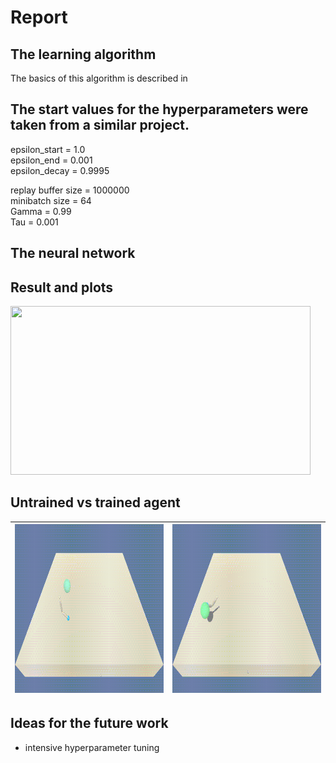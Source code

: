 # Report

## The learning algorithm

The basics of this algorithm is described in  

The start values for the hyperparameters were taken from a similar project. 
---
epsilon_start = 1.0  
epsilon_end = 0.001  
epsilon_decay = 0.9995  
  
replay buffer size = 1000000  
minibatch size = 64  
Gamma = 0.99  
Tau = 0.001  
 

The neural network
---


## Result and plots

 

<img src="" width="480" height="270" />

## Untrained vs trained agent

| <img src="https://github.com/SibHusky/DDPG-Reacher-ContinuousControl/blob/master/gifs/Reacher_untrained.gif" width="480" height="270" /> | <img src="https://github.com/SibHusky/DDPG-Reacher-ContinuousControl/blob/master/gifs/Reacher_trained.gif" width="480" height="270" />  |
|---|---|

## Ideas for the future work
- intensive hyperparameter tuning
